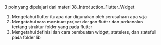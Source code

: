 3 poin yang dipelajari dari materi 08_Introduction_Flutter_Widget

1. Mengetahui flutter itu apa dan digunakan oleh perusahaan apa saja
2. Mengetahui cara membuat project dengan flutter dan perkenalan tentang struktur folder yang pada flutter
3. Mengetahui definisi dan cara pembuatan widget, stateless, dan statefull pada folder lib
